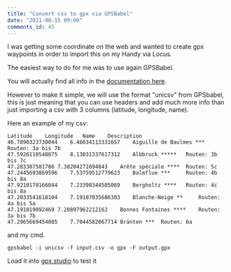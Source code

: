 ```yaml
---
title: "Convert csv to gpx via GPSBabel"
date: "2021-08-15 09:00"
comments_id: 45
---
```


I was getting some coordinate on the web and wanted to create gpx waypoints in order to import this on my Handy via Locus.

The easiest way to do for me was to use again GPSBabel.

You will actually find all info in the [documentation here](https://www.gpsbabel.org/htmldoc-development/gpsbabel.pdf).

However to make it simple, we will use the format "unicsv" from GPSbabel, this is just meaning that you can use headers and add much more info than just importing a csv with 3 columns (latitude, longitude, name).

Here an example of my csv:

```csv
Latitude	Longitude	Name	Description
46.7890323730044	6.46634113331657	Aiguille de Baulmes ***	 Routen: 3a bis 7b
47.5926110548875	8.13031337617312	Albbruck *****	 Routen: 3b bis 7c
47.283307581786	7.38204271694843	Arête spéciale ****	 Routen: 5c
47.2445693869596	7.53759512779623	Balmflue ***	 Routen: 4b bis 8a
47.9210178166044	7.23398344505069	Bergholtz ****	 Routen: 4c bis 8a
47.2033541618104	7.19107035686303	Blanche-Neige **	 Routen: 4a bis 5a
47.191019092469	7.20897962212162	Bonnes Fontaines ****	 Routen: 3a bis 7b
47.2965669454085	7.7044582067714	Bränten ***	 Routen: 6a
```

and my cmd.

```shell
gpsbabel -i unicsv -f input.csv -o gpx -F output.gpx
```

Load it into [gpx.studio](https://gpx.studio/) to test it

